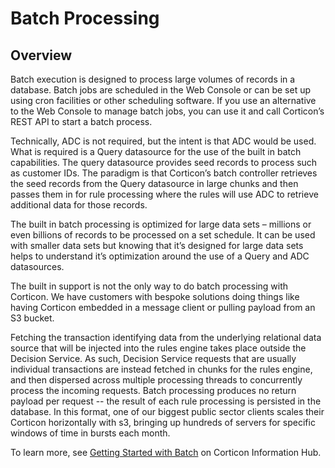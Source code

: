 # Batch Processing

## Overview

Batch execution is designed to process large volumes of records in a database. Batch jobs are scheduled in the Web Console or can be set up using cron facilities or other scheduling software. If you use an alternative to the Web Console to manage batch jobs, you can use it and call Corticon’s REST API to start a batch process.

Technically, ADC is not required, but the intent is that ADC would be used. What is required is a Query datasource for the use of the built in batch capabilities. The query datasource provides seed records to process such as customer IDs. The paradigm is that Corticon’s batch controller retrieves the seed records from the Query datasource in large chunks and then passes them in for rule processing where the rules will use ADC to retrieve additional data for those records.&#x20;

The built in batch processing is optimized for large data sets – millions or even billions of records to be processed on a set schedule. It can be used with smaller data sets but knowing that it’s designed for large data sets helps  to understand it’s optimization around the use of a Query and ADC datasources.

The built in support is not the only way to do batch processing with Corticon. We have customers with bespoke solutions doing things like having Corticon embedded in a message client or pulling payload from an S3 bucket.&#x20;

Fetching the transaction identifying data from the underlying relational data source that will be injected into the rules engine takes place outside the Decision Service. As such, Decision Service requests that are usually individual transactions are instead fetched in chunks for the rules engine, and then dispersed across multiple processing threads to concurrently process the incoming requests. Batch processing produces no return payload per request -- the result of each rule processing is persisted in the database. In this format, one of our biggest public sector clients scales their Corticon horizontally with s3, bringing up hundreds of servers for specific windows of time in bursts each month.

To learn more, see [Getting Started with Batch](https://docs.progress.com/bundle/corticon-data-integration/page/Getting-Started-with-Batch.html) on Corticon Information Hub.
